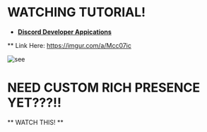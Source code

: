 # WATCHING TUTORIAL!

* **[Discord Developer Appications](https://discord.com/developers/applications)**

** Link Here:  https://imgur.com/a/Mcc07ic

![see](https://i.imgur.com/TmNetfn.png)


# NEED CUSTOM RICH PRESENCE YET???!!

** WATCH THIS! **
